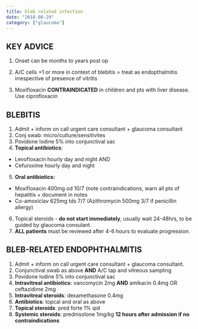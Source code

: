 ```yaml
---
title: bleb related infection
date: "2018-08-29"
category: ["glaucoma"]
---
```


## KEY ADVICE 

1. Onset can be months to years post op

2. A/C cells +1 or more in context of blebitis = treat as endopthalmitis irrespective of presence of vitritis
3. Moxifloxacin **CONTRAINDICATED** in children and pts with liver disease.  Use ciprofloxacin  

 ## BLEBITIS


 
1. Admit + inform on call urgent care consultant + glaucoma consultant
2. Conj swab: micro/culture/sensitivites
3. Povidone Iodine 5% into conjunctival sac
4. **Topical antibiotics**:
- Levofloxacin hourly day and night AND
- Cefuroxime hourly day and night
5. **Oral antibiotics:**
- Moxifloxacin 400mg od 10/7 (note contraindications, warn all pts of hepatitis + document in notes
- Co-amoxiclav 625mg tds 7/7 (Azithromycin 500mg 3/7 if penicillin allergy)
6. Topical steroids - **do not start immediately**, usually wait 24-48hrs, to be guided by glaucoma consulant. 
7. **ALL patients** must be reviewed after 4-6 hours to evaluate progression. 


 
 ## BLEB-RELATED ENDOPHTHALMITIS 
 
1. Admit + inform on call urgent care consultant + glaucoma consultant. 
2. Conjunctival swab as above **AND** A/C tap and vitreous sampling
3. Povidone Iodine 5% into conjunctival sac
4. **Intravitreal antibiotics:** vancomycin 2mg **AND** amikacin 0.4mg OR ceftazidime 2mg
5. **Intravitreal steroids**: dexamethasone 0.4mg
6. **Antibiotics**: topcal and oral as above
7. **Topical steroids**: pred forte 1% qid
8. **Systemic steroids**: prednisolone 1mg/kg **12 hours after admission if no contraindications**


